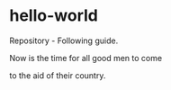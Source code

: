 # hello-world
Repository - Following guide.

Now is the time for all good men to come

to the aid of their country.

